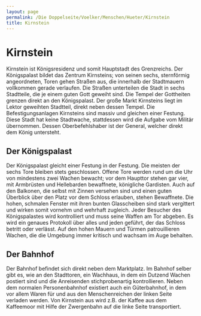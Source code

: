 ```yaml
---
layout: page
permalink: /Die Doppelseite/Voelker/Menschen/Hueter/Kirnstein
title: Kirnstein
---
```


# Kirnstein

Kirnstein ist Königsresidenz und somit Hauptstadt des Grenzreichs. Der Königspalast bildet das Zentrum Kirnsteins; von seinen sechs, sternförmig angeordneten, Toren gehen Straßen aus, die innerhalb der Stadtmauern vollkommen gerade verlaufen. Die Straßen unterteilen die Stadt in sechs Stadtteile, die je einem guten Gott geweiht sind. Die Tempel der Gottheiten grenzen direkt an den Königspalast. Der große Markt Kirnsteins liegt im Lektor geweihten Stadtteil, direkt neben dessen Tempel. Die Befestigungsanlagen Kirnsteins sind massiv und gleichen einer Festung. Diese Stadt hat keine Stadtwache, stattdessen wird die Aufgabe vom Militär übernommen. Dessen Oberbefehlshaber ist der General, welcher direkt dem König untersteht.

## Der Königspalast

Der Königspalast gleicht einer Festung in der Festung. Die meisten der sechs Tore bleiben stets geschlossen. Offene Tore werden rund um die Uhr von mindestens zwei Wachen bewacht; vor dem Haupttor stehen gar vier, mit Armbrüsten und Hellebarden bewaffnete, königliche Gardisten. Auch auf den Balkonen, die selbst mit Zinnen versehen sind und einen guten Überblick über den Platz vor dem Schloss erlauben, stehen Bewaffnete. Die hohen, schmalen Fenster mit ihren bunten Glasscheiben sind stark vergittert und wirken somit vornehm und wehrhaft zugleich. Jeder Besucher des Königspalastes wird kontrolliert und muss seine Waffen am Tor abgeben. Es wird ein genaues Protokoll über alles und jeden geführt, der das Schloss betritt oder verlässt. Auf den hohen Mauern und Türmen patrouillieren Wachen, die die Umgebung immer kritisch und wachsam im Auge behalten. 

## Der Bahnhof

Der Bahnhof befindet sich direkt neben dem Marktplatz. Im Bahnhof selber gibt es, wie an den Stadttoren, ein Wachhaus, in dem ein Dutzend Wachen postiert sind und die Anreisenden stichprobenartig kontrollieren. Neben dem normalen Personenbahnhof existiert auch ein Güterbahnhof, in dem vor allem Waren für und aus den Menschenreichen der linken Seite verladen werden. Von Kirnstein aus wird z.B. der Kaffee aus dem Kaffeemoor mit Hilfe der Zwergenbahn auf die linke Seite transportiert.

